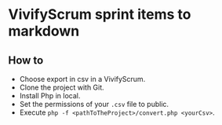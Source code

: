 # VivifyScrum sprint items to markdown

## How to

* Choose export in csv in a VivifyScrum.
* Clone the project with Git.
* Install Php in local.
* Set the permissions of your `.csv` file to public.
* Execute `php -f <pathToTheProject>/convert.php <yourCsv>`.

